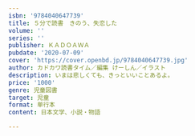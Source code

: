 ```yaml
---
isbn: '9784040647739'
title: ５分で読書　きのう、失恋した
volume: ''
series: ''
publisher: ＫＡＤＯＡＷＡ
pubdate: '2020-07-09'
cover: 'https://cover.openbd.jp/9784040647739.jpg'
author: カドカワ読書タイム／編集 けーしん／イラスト
description: いまは悲しくても、きっといいことあるよ。
price: '1000'
genre: 児童図書
target: 児童
format: 単行本
content: 日本文学、小説・物語

---
```

